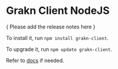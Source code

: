 # Grakn Client NodeJS

{ Please add the release notes here }

To install it, run `npm install grakn-client`.

To upgrade it, run `npm update grakn-client`.

Refer to [docs](https://dev.grakn.ai/docs/client-api/nodejs#installation) if needed.
